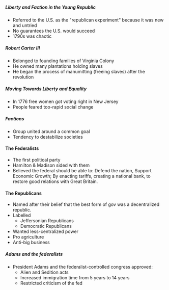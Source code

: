 ##### Liberty and Faction in the Young Republic
- Referred to the U.S. as the "republican experiment" because it was new and untried
- No guarantees the U.S. would succeed
- 1790s was chaotic

##### Robert Carter III
- Belonged to founding families of Virginia Colony
- He owned many plantations holding slaves
- He began the process of manumitting (freeing slaves) after the revolution

##### Moving Towards Liberty and Equality
- In 1776 free women got voting right in New Jersey
- People feared too-rapid social change

##### Factions
- Group united around a common goal
- Tendency to destabilize societies

#### The Federalists
- The first political party
- Hamilton & Madison sided with them
- Believed the federal should be able to: Defend the nation, Support Economic Growth; By enacting tariffs, creating a national bank, to restore good relations with Great Britain.

#### The Republicans
- Named after their belief that the best form of gov was a decentralized republic.
- Labelled
	- Jeffersonian Republicans
	- Democratic Republicans
- Wanted less-centralized power
- Pro agriculture
- Anti-big business

##### Adams and the federalists
- President Adams and the federalist-controlled congress approved:
	- Alien and Sedition acts
	- Increased immigration time from 5 years to 14 years
	- Restricted criticism of the fed

